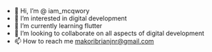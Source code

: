 - 👋 Hi, I’m @ iam_mcqwory
- 👀 I’m interested in digital development
- 🌱 I’m currently learning flutter
- 💞️ I’m looking to collaborate on all aspects of digital development
- 📫 How to reach me makoribrianjnr@gmail.com


